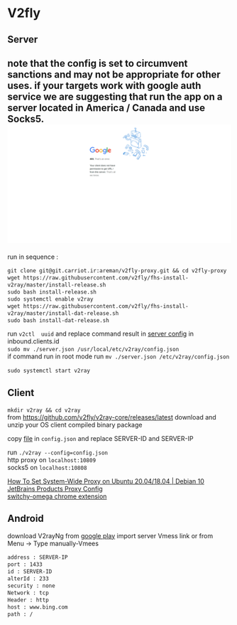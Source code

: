 # V2fly
## Server

note that the config is set to circumvent sanctions and may not be appropriate for other uses. if your targets work with google auth service we are suggesting that run the app on a server located in America / Canada and use Socks5.<br>
![alt text](./google-403.png)
---

run in sequence :
````
git clone git@git.carriot.ir:areman/v2fly-proxy.git && cd v2fly-proxy
wget https://raw.githubusercontent.com/v2fly/fhs-install-v2ray/master/install-release.sh
sudo bash install-release.sh
sudo systemctl enable v2ray
wget https://raw.githubusercontent.com/v2fly/fhs-install-v2ray/master/install-dat-release.sh
sudo bash install-dat-release.sh
````

run ``v2ctl  uuid`` and replace command result in [server config](./server.json) in inbound.clients.id <br>
``sudo mv ./server.json /usr/local/etc/v2ray/config.json``
<br>if command run in root mode run ``mv ./server.json /etc/v2ray/config.json``

``sudo systemctl start v2ray``

## Client

``mkdir v2ray && cd v2ray``<br>
from https://github.com/v2fly/v2ray-core/releases/latest download and unzip your OS client compiled binary package <br>

copy [file](./client.json) in ``config.json`` and replace SERVER-ID and SERVER-IP

run `./v2ray --config=config.json`  <br>
http proxy on ``localhost:10809`` <br>
socks5 on `localhost:10808` <br>

<a href="https://computingforgeeks.com/how-to-set-system-wide-proxy-on-ubuntu-debian/" >How To Set System-Wide Proxy on Ubuntu 20.04/18.04 | Debian 10</a> <br>
<a href="https://www.jetbrains.com/help/idea/settings-http-proxy.html" >JetBrains Products Proxy Config</a><br>
<a href="https://chrome.google.com/webstore/detail/proxy-switchyomega/padekgcemlokbadohgkifijomclgjgif?hl=en" >switchy-omega chrome extension</a>


## Android

download V2rayNg from <a href="https://play.google.com/store/apps/details?id=com.v2ray.ang">google play</a>
import server Vmess link or from Menu ->  Type manually-Vmees
````
address : SERVER-IP
port : 1433
id : SERVER-ID
alterId : 233
security : none
Network : tcp
Header : http
host : www.bing.com
path : /
````


